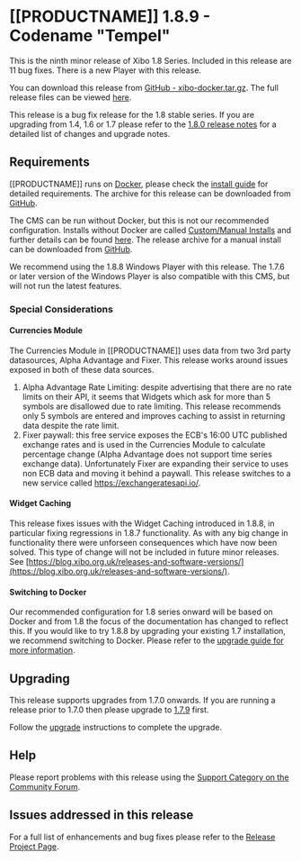 <!--toc=getting_started-->

# [[PRODUCTNAME]] 1.8.9 - Codename "Tempel"

This is the ninth minor release of Xibo 1.8 Series. Included in this release are 11 bug fixes. There is a new Player with this release.

You can download this release from [GitHub - xibo-docker.tar.gz](https://github.com/xibosignage/xibo-cms/releases/download/1.8.9/xibo-docker.tar.gz). The full release files can be viewed [here](https://github.com/xibosignage/xibo-cms/releases/tag/1.8.9).

This release is a bug fix release for the 1.8 stable series. If you are upgrading from 1.4, 1.6 or 1.7 please refer to the [1.8.0 release notes](release_notes_1.8.0.html) for a detailed list of changes and upgrade notes.




## Requirements

[[PRODUCTNAME]] runs on [Docker](install_docker.html), please check the [install guide](install_cms.html) for detailed requirements. The archive for this release can be downloaded from [GitHub](https://github.com/xibosignage/xibo-docker/releases/tag/1.8.9).

The CMS can be run without Docker, but this is not our recommended configuration. Installs without Docker are called [Custom/Manual Installs](manual_install.html) and further details can be found [here](manual_install.html). The release archive for a manual install can be downloaded from [GitHub](https://github.com/xibosignage/xibo-cms/releases/tag/1.8.9).

We recommend using the 1.8.8 Windows Player with this release. The 1.7.6 or later version of the Windows Player is also compatible with this CMS, but will not run the latest features.



### Special Considerations

#### Currencies Module

The Currencies Module in [[PRODUCTNAME]] uses data from two 3rd party datasources, Alpha Advantage and Fixer. This release works around issues exposed in both of these data sources.

1. Alpha Advantage Rate Limiting: despite advertising that there are no rate limits on their API, it seems that Widgets which ask for more than 5 symbols are disallowed due to rate limiting. This release recommends only 5 symbols are entered and improves caching to assist in returning data despite the rate limit.
2. Fixer paywall: this free service exposes the ECB's 16:00 UTC published exchange rates and is used in the Currencies Module to calculate percentage change (Alpha Advantage does not support time series exchange data). Unfortunately Fixer are expanding their service to uses non ECB data and moving it behind a paywall. This release switches to a new service called https://exchangeratesapi.io/.



#### Widget Caching

This release fixes issues with the Widget Caching introduced in 1.8.8, in particular fixing regressions in 1.8.7 functionality. As with any big change in functionality there were unforseen consequences which have now been solved. This type of change will not be included in future minor releases. See [https://blog.xibo.org.uk/releases-and-software-versions/](https://blog.xibo.org.uk/releases-and-software-versions/).



#### Switching to Docker

Our recommended configuration for 1.8 series onward will be based on Docker and from 1.8 the focus of the documentation has changed to reflect this. If you would like to try 1.8.8 by upgrading your existing 1.7 installation, we recommend switching to Docker. Please refer to the [upgrade guide for more information](upgrade_switch_to_docker.html).




## Upgrading

This release supports upgrades from 1.7.0 onwards. If you are running a release prior to 1.7.0 then please upgrade to [1.7.9](release_notes_1.7.9.html) first.

Follow the [upgrade](upgrade.html) instructions to complete the upgrade.



## Help

Please report problems with this release using the [Support Category on the Community Forum](https://community.xibo.org.uk/c/support).



## Issues addressed in this release

For a full list of enhancements and bug fixes please refer to the [Release Project Page](https://github.com/xibosignage/xibo/issues?q=milestone%3A1.8.9+is%3Aclosed).
